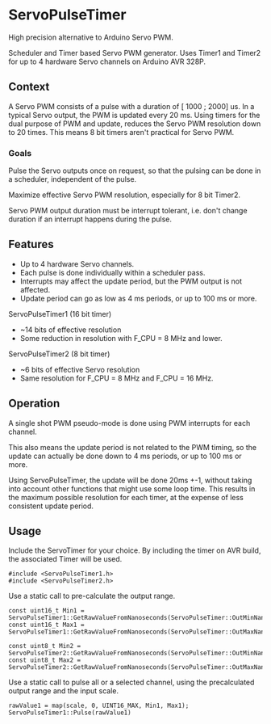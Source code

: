 # ServoPulseTimer
High precision alternative to Arduino Servo PWM.

Scheduler and Timer based Servo PWM generator. Uses Timer1 and Timer2 for up to 4 hardware Servo channels on Arduino AVR 328P.

## Context
A Servo PWM consists of a pulse with a duration of [ 1000 ; 2000] us. In a typical Servo output, the PWM is updated every 20 ms. Using timers for the dual purpose of PWM and update, reduces the Servo PWM resolution down to 20 times. This means 8 bit timers aren't practical for Servo PWM.

### Goals
Pulse the Servo outputs once on request, so that the pulsing can be done in a scheduler, independent of the pulse.

Maximize effective Servo PWM resolution, especially for 8 bit Timer2.

Servo PWM output duration must be interrupt tolerant, i.e. don't change duration if an interrupt happens during the pulse.

## Features

- Up to 4 hardware Servo channels.
- Each pulse is done individually within a scheduler pass.
- Interrupts may affect the update period, but the PWM output is not affected.
- Update period can go as low as 4 ms periods, or up to 100 ms or more.

ServoPulseTimer1 (16 bit timer)
- ~14 bits of effective resolution
- Some reduction in resolution with F_CPU = 8 MHz and lower.

ServoPulseTimer2 (8 bit timer)
- ~6 bits of effective Servo resolution
- Same resolution for F_CPU = 8 MHz and F_CPU = 16 MHz.

## Operation

A single shot PWM pseudo-mode is done using PWM interrupts for each channel.

This also means the update period is not related to the PWM timing, so the update can actually be done down to 4 ms periods, or up to 100 ms or more.

Using ServoPulseTimer, the update will be done 20ms +-1, without taking into account other functions that might use some loop time. This results in the maximum possible resolution for each timer, at the expense of less consistent update period.


## Usage

Include the ServoTimer for your choice. By including the timer on AVR build, the associated Timer will be used.

    #include <ServoPulseTimer1.h>
    #include <ServoPulseTimer2.h>

Use a static call to pre-calculate the output range.
  
    const uint16_t Min1 = ServoPulseTimer1::GetRawValueFromNanoseconds(ServoPulseTimer::OutMinNanos);
    const uint16_t Max1 = ServoPulseTimer1::GetRawValueFromNanoseconds(ServoPulseTimer::OutMaxNanos);

    const uint8_t Min2 = ServoPulseTimer2::GetRawValueFromNanoseconds(ServoPulseTimer::OutMinNanos);
    const uint8_t Max2 = ServoPulseTimer2::GetRawValueFromNanoseconds(ServoPulseTimer::OutMaxNanos);
  
Use a static call to pulse all or a selected channel, using the precalculated output range and the input scale.

    rawValue1 = map(scale, 0, UINT16_MAX, Min1, Max1);
    ServoPulseTimer1::Pulse(rawValue1)

